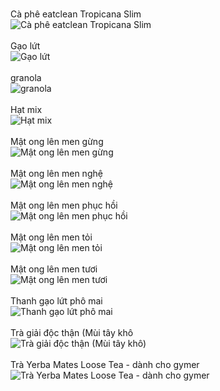 <br>Cà phê eatclean Tropicana Slim<br>
![Cà phê eatclean Tropicana Slim](https://github.com/huuthang201/leafy_food/assets/64240532/307f69db-f009-4999-a1b7-90d13e46b0db)
<br>
<br>Gạo lứt<br>
![Gạo lứt](https://github.com/huuthang201/leafy_food/assets/64240532/565b9a97-2486-4245-8e77-70618c5d5126)
<br>
<br>granola<br>
![granola](https://github.com/huuthang201/leafy_food/assets/64240532/79d6e4a8-0cae-4d6c-9ab9-bc793b182a9f)
<br>
<br>Hạt mix<br>
![Hạt mix](https://github.com/huuthang201/leafy_food/assets/64240532/95f70e90-f06f-4c02-8203-6e529ee83fd5)
<br>
<br>Mật ong lên men gừng<br>
![Mật ong lên men gừng](https://github.com/huuthang201/leafy_food/assets/64240532/3de67031-1aec-478d-94dc-4da09538b10f)
<br>
<br>Mật ong lên men nghệ<br>
![Mật ong lên men nghệ](https://github.com/huuthang201/leafy_food/assets/64240532/0687918e-943b-4316-96d9-15a5a27786f2)
<br>
<br>Mật ong lên men phục hồi<br>
![Mật ong lên men phục hồi](https://github.com/huuthang201/leafy_food/assets/64240532/b6457074-5f52-42e8-ae2b-e8765d8d5182)
<br>
<br>Mật ong lên men tỏi<br>
![Mật ong lên men tỏi](https://github.com/huuthang201/leafy_food/assets/64240532/955cfb60-abcf-4bed-8eb2-c6238f5aaa8c)
<br>
<br>Mật ong lên men tươi<br>
![Mật ong lên men tươi](https://github.com/huuthang201/leafy_food/assets/64240532/d95fd5dc-4d6f-4372-974a-3e699acaa288)
<br>
<br>Thanh gạo lứt phô mai<br>
![Thanh gạo lứt phô mai](https://github.com/huuthang201/leafy_food/assets/64240532/3ee9f662-a3ef-4297-9038-3ea6f3f3ff92)
<br>
<br>Trà giải độc thận (Mùi tây khô<br>
![Trà giải độc thận (Mùi tây khô)](https://github.com/huuthang201/leafy_food/assets/64240532/0a8c33e0-4dd0-4726-a6b3-3c75330e59ef)
<br>
<br>Trà Yerba Mates Loose Tea - dành cho gymer<br>
![Trà Yerba Mates Loose Tea - dành cho gymer](https://github.com/huuthang201/leafy_food/assets/64240532/8dced158-dfac-43b9-a53c-c0e1d1f1573e)
